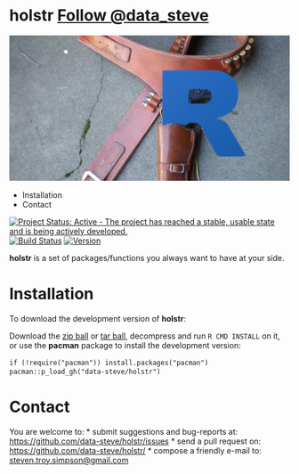 holstr <a href="https://twitter.com/data_steve" class="twitter-follow-button" data-show-count="false" data-size="large" data-dnt="true">Follow @data_steve</a>
============

![](inst/holstr.jpg)

-   Installation
-   Contact

[![Project Status: Active - The project has reached a stable, usable
state and is being actively
developed.](http://www.repostatus.org/badges/0.1.0/active.svg)](http://www.repostatus.org/#active)
[![Build
Status](https://travis-ci.org/data-steve/holstr.svg?branch=master)](https://travis-ci.org/data-steve/holstr)
<a href="https://img.shields.io/badge/Version-0.0.1-orange.svg"><img src="https://img.shields.io/badge/Version-0.0.1-orange.svg" alt="Version"/></a>


**holstr** is a set of packages/functions you always want to have at your side.

Installation
============

To download the development version of **holstr**:

Download the [zip
ball](https://github.com/data-steve/holstr/zipball/master) or [tar
ball](https://github.com/data-steve/holstr/tarball/master), decompress
and run `R CMD INSTALL` on it, or use the **pacman** package to install
the development version:

    if (!require("pacman")) install.packages("pacman")
    pacman::p_load_gh("data-steve/holstr")

Contact
=======

You are welcome to: \* submit suggestions and bug-reports at:
<https://github.com/data-steve/holstr/issues> \* send a pull request
on: <https://github.com/data-steve/holstr/> \* compose a friendly
e-mail to: <steven.troy.simpson@gmail.com>
